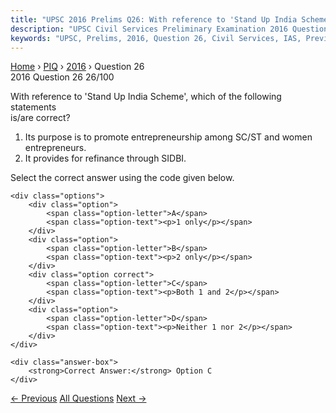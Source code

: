 ```yaml
---
title: "UPSC 2016 Prelims Q26: With reference to 'Stand Up India Scheme', which of the foll..."
description: "UPSC Civil Services Preliminary Examination 2016 Question 26 with options and answer"
keywords: "UPSC, Prelims, 2016, Question 26, Civil Services, IAS, Previous Year Questions"
---
```


<nav class="breadcrumb">
    <a href="../../">Home</a>
    <span>›</span>
    <a href="../">PIQ</a>
    <span>›</span>
    <a href="./">2016</a>
    <span>›</span>
    <span>Question 26</span>
</nav>

<div class="question-header">
    <div class="question-meta">
        <span class="year-badge">2016</span>
        <span class="question-number">Question 26</span>
        <span class="progress">26/100</span>
    </div>
    <div class="progress-bar">
        <div class="progress-fill" style="width: 26.0%"></div>
    </div>
</div>

<div class="question-content">
    <div class="question-text">
        <p>With reference to 'Stand Up India Scheme', which of the following statements<br />
is/are correct?</p>
<ol>
<li>Its purpose is to promote entrepreneurship among SC/ST and women entrepreneurs.</li>
<li>It provides for refinance through SIDBI.</li>
</ol>
<p>Select the correct answer using the code given below.</p>
    </div>
    
    <div class="options">
        <div class="option">
            <span class="option-letter">A</span>
            <span class="option-text"><p>1 only</p></span>
        </div>
        <div class="option">
            <span class="option-letter">B</span>
            <span class="option-text"><p>2 only</p></span>
        </div>
        <div class="option correct">
            <span class="option-letter">C</span>
            <span class="option-text"><p>Both 1 and 2</p></span>
        </div>
        <div class="option">
            <span class="option-letter">D</span>
            <span class="option-text"><p>Neither 1 nor 2</p></span>
        </div>
    </div>

    <div class="answer-box">
        <strong>Correct Answer:</strong> Option C
    </div>
</div>

<div class="question-nav">
    <a href="../q025-consider-the-following-statements-1-the-chief-secr/" class="nav-btn prev">← Previous</a>
    <a href="../" class="nav-btn center">All Questions</a>
    <a href="../q027-the-fao-accords-the-status-of-globally-important-a/" class="nav-btn next">Next →</a>
</div>
